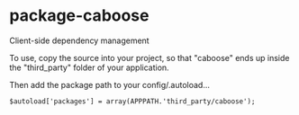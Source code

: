 # package-caboose
Client-side dependency management

To use, copy the source into your project, so that "caboose" ends up inside the 
"third_party" folder of your application.

Then add the package path to your config/.autoload...
    
    $autoload['packages'] = array(APPPATH.'third_party/caboose');
